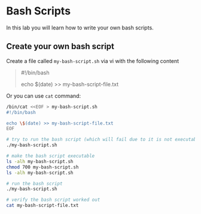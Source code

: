 # Bash Scripts

In this lab you will learn how to write your own bash scripts.

## Create your own bash script

Create a file called `my-bash-script.sh` via vi with the following content
>#!/bin/bash
>
>echo $(date) >> my-bash-script-file.txt

Or you can use `cat` command:

```bash
/bin/cat <<EOF > my-bash-script.sh
#!/bin/bash

echo \$(date) >> my-bash-script-file.txt
EOF
```

```bash
# try to run the bash script (which will fail due to it is not executable yet)
./my-bash-script.sh

# make the bash script executable
ls -alh my-bash-script.sh
chmod 700 my-bash-script.sh
ls -alh my-bash-script.sh

# run the bash script
./my-bash-script.sh

# verify the bash script worked out
cat my-bash-script-file.txt
```
